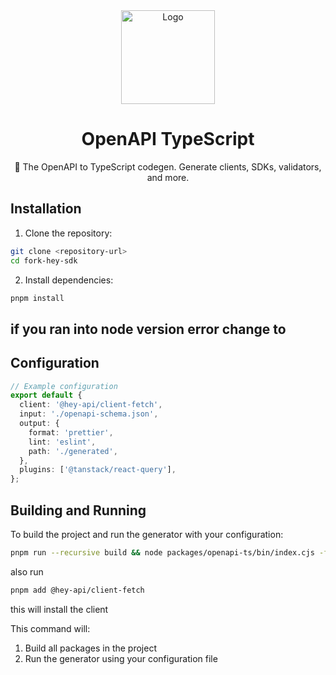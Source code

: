 <div align="center">
  <img width="150" height="150" src="https://heyapi.dev/logo.png" alt="Logo">
  <h1 align="center"><b>OpenAPI TypeScript</b></h1>
  <p align="center">🚀 The OpenAPI to TypeScript codegen. Generate clients, SDKs, validators, and more.</p>
</div>

## Installation

1. Clone the repository:

```bash
git clone <repository-url>
cd fork-hey-sdk
```

2. Install dependencies:

```bash
pnpm install
```

## if you ran into node version error change to 

## Configuration

```typescript
// Example configuration
export default {
  client: '@hey-api/client-fetch',
  input: './openapi-schema.json',
  output: {
    format: 'prettier',
    lint: 'eslint',
    path: './generated',
  },
  plugins: ['@tanstack/react-query'],
};
```

## Building and Running

To build the project and run the generator with your configuration:

```bash
pnpm run --recursive build && node packages/openapi-ts/bin/index.cjs -f openapi-ts.config.ts
```

also run

```bash
pnpm add @hey-api/client-fetch
```

this will install the client

This command will:

1. Build all packages in the project
2. Run the generator using your configuration file
